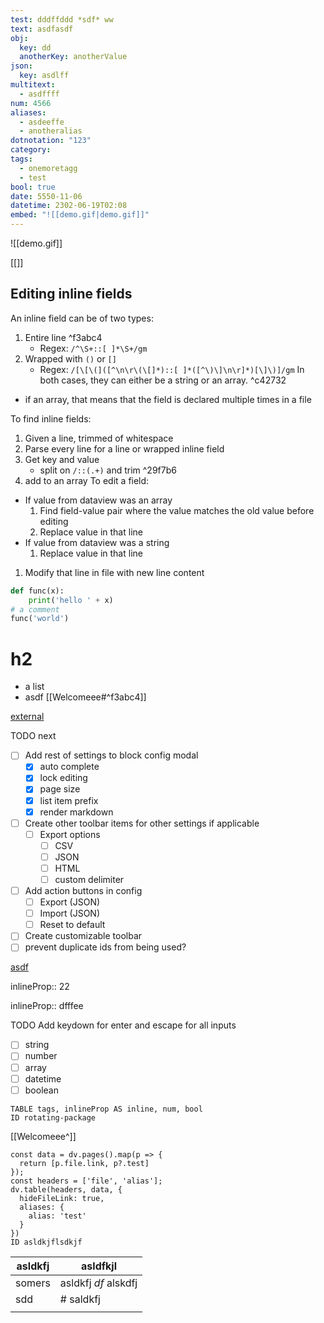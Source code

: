 ```yaml
---
test: dddffddd *sdf* ww
text: asdfasdf
obj:
  key: dd
  anotherKey: anotherValue
json:
  key: asdlff
multitext:
  - asdffff
num: 4566
aliases:
  - asdeeffe
  - anotheralias
dotnotation: "123"
category: 
tags:
  - onemoretagg
  - test
bool: true
date: 5550-11-06
datetime: 2302-06-19T02:08
embed: "![[demo.gif|demo.gif]]"
---
```



![[demo.gif]]



[[]]

## Editing inline fields
An inline field can be of two types:
1. Entire line ^f3abc4
	- Regex: `/^\S+::[ ]*\S+/gm`
2. Wrapped with `()` or `[]`
	- Regex: `/[\[\(]([^\n\r\(\[]*)::[ ]*([^\)\]\n\r]*)[\]\)]/gm`
In both cases, they can either be a string or an array. ^c42732
- if an array, that means that the field is declared multiple times in a file


To find inline fields:
1. Given a line, trimmed of whitespace
2. Parse every line for a line or wrapped inline field
3. Get key and value
	- split on `/::(.+)` and trim ^29f7b6
4. add to an array
To edit a field:
- If value from dataview was an array
	1. Find field-value pair where the value matches the old value before editing
	2. Replace value in that line
- If value from dataview was a string
	1. Replace value in that line
1. Modify that line in file with new line content

```python
def func(x):
	print('hello ' + x)
# a comment
func('world')
```

# h2
- a list
- asdf
[[Welcomeee#^f3abc4]]

[external](https://example.com)


TODO next
- [ ] Add rest of settings to block config modal
	- [x] auto complete
	- [x] lock editing
	- [x] page size
	- [x] list item prefix
	- [x] render markdown
- [ ] Create other toolbar items for other settings if applicable
	- [ ] Export options
		- [ ] CSV
		- [ ] JSON
		- [ ] HTML
		- [ ] custom delimiter
- [ ] Add action buttons in config
	- [ ] Export (JSON)
	- [ ] Import (JSON)
	- [ ] Reset to default
- [ ] Create customizable toolbar
- [ ] prevent duplicate ids from being used?

[asdf](https://)

inlineProp:: 22

inlineProp:: dfffee

TODO Add keydown for enter and escape for all inputs
- [ ] string
- [ ] number
- [ ] array
- [ ] datetime
- [ ] boolean

```dataedit
TABLE tags, inlineProp AS inline, num, bool
ID rotating-package
```



[[Welcomeee^]]


```dataedit
const data = dv.pages().map(p => {
  return [p.file.link, p?.test]
});
const headers = ['file', 'alias'];
dv.table(headers, data, {
  hideFileLink: true,
  aliases: {
    alias: 'test'
  }
})
ID asldkjflsdkjf
```

| asldkfj | asldfkjl                |
| ------- | ----------------------- |
| somers  | asldkfj *df*    alskdfj |
| sdd     | # saldkfj               |
|         |                         |